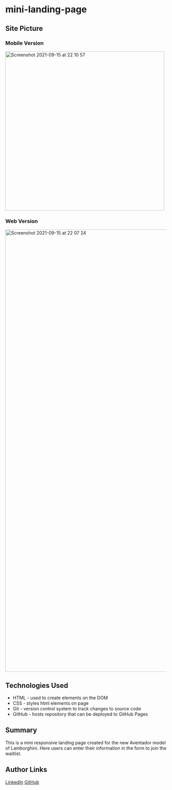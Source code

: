 # mini-landing-page

## Site Picture

### Mobile Version 

<img width="496" alt="Screenshot 2021-09-15 at 22 10 57" src="https://user-images.githubusercontent.com/75599021/133553279-26625a9c-1843-44d9-bd22-44c3d40528b7.png">

### Web Version 

<img width="1379" alt="Screenshot 2021-09-15 at 22 07 24" src="https://user-images.githubusercontent.com/75599021/133552973-1c2b0896-17c4-472d-8642-f4811ea9faa8.png">

## Technologies Used
- HTML - used to create elements on the DOM
- CSS - styles html elements on page
- Git - version control system to track changes to source code
- GitHub - hosts repository that can be deployed to GitHub Pages

## Summary 
This is a mini responsive landing page created for the new Aventador model of Lamborghini. Here users can enter their information in the form to join the waitlist.

## Author Links
[LinkedIn](https://www.linkedin.com/in/mehdi-safari-992799142/)
[GitHub](https://github.com/mehdisafari77)

